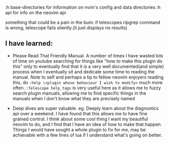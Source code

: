 :h base-directories for information on nvim's config and data directories
:h api for info on the neovim api  

something that could be a pain in the bum: if telescopes ripgrep command is wrong, telescope fails silently.(it just displays no results)

## I have learned:
* Please Read That Friendly Manual. A number of times I have wasted lots of time on youtube searching for things like "how to make this plugin do this" only to eventually find that it is a very well documented(and simple) process when I eventually sit and dedicate some time to reading the manual. Note to self and perhaps a tip to fellow neovim enjoyers reading this, do ```:help \<plugin whose behaviour I wish to modify>``` much more often. ```:Telescope help_tags``` is very useful here as it allows me to fuzzy search plugin manuals, allowing me to find specific things in the manuals when I don't know what they are precisely named

* Deep dives are super valuable. eg. Deeply learn about the diagnostics api over a weekend. I have found that this allows me to have fine grained control. I think about some cool thing I want my beautiful neovim to do, and I find that I have an idea of how to make that happen. Things I would have sought a whole plugin to fix for me, may be achievable with a few lines of lua if I understand what's going on better.
